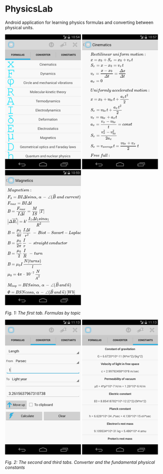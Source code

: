 # PhysicsLab
Android application for learning physics formulas and converting between physical units.

<p float="left">
  <img src="screenshots/screenshot1.png" width="250" />
  <img src="screenshots/screenshot2.png" width="250" />
  <img src="screenshots/screenshot3.png" width="250" />
</p>
<i>Fig. 1: The first tab. Formulas by topic</i>
<br>
<p float="left">
  <img src="screenshots/screenshot4.png" width="250" />
  <img src="screenshots/screenshot5.png" width="250" />
</p>
<i>Fig. 2: The second and third tabs. Converter and the fundamental physical constants</i>
